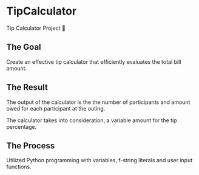 # TipCalculator
Tip Calculator Project 🧮

## The Goal  

Create an effective tip calculator that efficiently evaluates the total bill amount. 

## The Result
The output of the calculator is the the number of participants and amount owed for each participant at the outing.


The calculator takes into consideration, a variable amount for the tip percentage.

## The Process

Utilized Python programming with variables, f-string literals and user input functions. 
